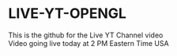 # LIVE-YT-OPENGL
This is the github for the Live YT Channel video  
Video going live today at 2 PM Eastern Time USA  
